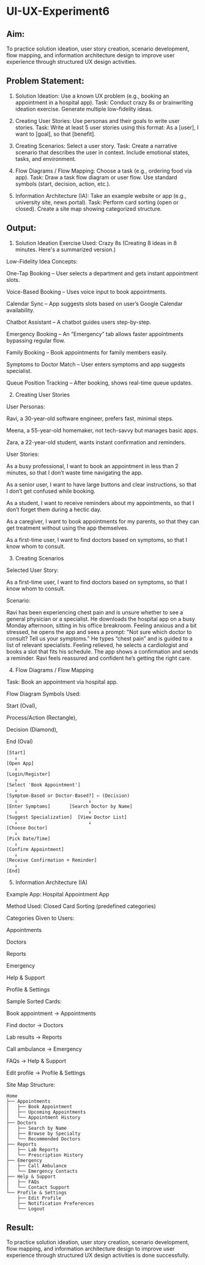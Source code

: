 # UI-UX-Experiment6

## Aim:
To practice solution ideation, user story creation, scenario development, flow mapping, and information architecture design to improve user experience through structured UX design activities.

## Problem Statement:
1. Solution Ideation: Use a known UX problem (e.g., booking an appointment in a hospital app). Task: Conduct crazy 8s or brainwriting ideation exercise. Generate multiple low-fidelity ideas.

2. Creating User Stories: Use personas and their goals to write user stories. Task: Write at least 5 user stories using this format: As a [user], I want to [goal], so that [benefit].

3. Creating Scenarios: Select a user story. Task: Create a narrative scenario that describes the user in context. Include emotional states, tasks, and environment.

4. Flow Diagrams / Flow Mapping: Choose a task (e.g., ordering food via app). Task: Draw a task flow diagram or user flow. Use standard symbols (start, decision, action, etc.).

5. Information Architecture (IA): Take an example website or app (e.g., university site, news portal). Task: Perform card sorting (open or closed). Create a site map showing categorized structure.

## Output:
1. Solution Ideation Exercise Used: Crazy 8s (Creating 8 ideas in 8 minutes. Here's a summarized version.)

Low-Fidelity Idea Concepts:

One-Tap Booking – User selects a department and gets instant appointment slots.

Voice-Based Booking – Uses voice input to book appointments.

Calendar Sync – App suggests slots based on user’s Google Calendar availability.

Chatbot Assistant – A chatbot guides users step-by-step.

Emergency Booking – An “Emergency” tab allows faster appointments bypassing regular flow.

Family Booking – Book appointments for family members easily.

Symptoms to Doctor Match – User enters symptoms and app suggests specialist.

Queue Position Tracking – After booking, shows real-time queue updates.

2. Creating User Stories

User Personas:

Ravi, a 30-year-old software engineer, prefers fast, minimal steps.

Meena, a 55-year-old homemaker, not tech-savvy but manages basic apps.

Zara, a 22-year-old student, wants instant confirmation and reminders.

User Stories:

As a busy professional, I want to book an appointment in less than 2 minutes, so that I don’t waste time navigating the app.

As a senior user, I want to have large buttons and clear instructions, so that I don’t get confused while booking.

As a student, I want to receive reminders about my appointments, so that I don’t forget them during a hectic day.

As a caregiver, I want to book appointments for my parents, so that they can get treatment without using the app themselves.

As a first-time user, I want to find doctors based on symptoms, so that I know whom to consult.

3. Creating Scenarios

Selected User Story:

As a first-time user, I want to find doctors based on symptoms, so that I know whom to consult.

Scenario:

Ravi has been experiencing chest pain and is unsure whether to see a general physician or a specialist. He downloads the hospital app on a busy Monday afternoon, sitting in his office breakroom. Feeling anxious and a bit stressed, he opens the app and sees a prompt: "Not sure which doctor to consult? Tell us your symptoms." He types “chest pain” and is guided to a list of relevant specialists. Feeling relieved, he selects a cardiologist and books a slot that fits his schedule. The app shows a confirmation and sends a reminder. Ravi feels reassured and confident he’s getting the right care.

4. Flow Diagrams / Flow Mapping

Task: Book an appointment via hospital app.

Flow Diagram Symbols Used:

Start (Oval),

Process/Action (Rectangle),

Decision (Diamond),

End (Oval)
```
[Start]
   ↓
[Open App]
   ↓
[Login/Register]
   ↓
[Select 'Book Appointment']
   ↓
[Symptom-Based or Doctor-Based?] ← (Decision)
   ↓                          ↓
[Enter Symptoms]       [Search Doctor by Name]
   ↓                          ↓
[Suggest Specialization]  [View Doctor List]
   ↓                          ↓
[Choose Doctor]
   ↓
[Pick Date/Time]
   ↓
[Confirm Appointment]
   ↓
[Receive Confirmation + Reminder]
   ↓
[End]
```
5. Information Architecture (IA)

Example App: Hospital Appointment App

Method Used: Closed Card Sorting (predefined categories)

Categories Given to Users:

Appointments

Doctors

Reports

Emergency

Help & Support

Profile & Settings

Sample Sorted Cards:

Book appointment → Appointments

Find doctor → Doctors

Lab results → Reports

Call ambulance → Emergency

FAQs → Help & Support

Edit profile → Profile & Settings

Site Map Structure:
```
Home
├── Appointments
│   ├── Book Appointment
│   ├── Upcoming Appointments
│   └── Appointment History
├── Doctors
│   ├── Search by Name
│   ├── Browse by Specialty
│   └── Recommended Doctors
├── Reports
│   ├── Lab Reports
│   └── Prescription History
├── Emergency
│   ├── Call Ambulance
│   └── Emergency Contacts
├── Help & Support
│   ├── FAQs
│   └── Contact Support
└── Profile & Settings
    ├── Edit Profile
    ├── Notification Preferences
    └── Logout
```
## Result:
To practice solution ideation, user story creation, scenario development, flow mapping, and information architecture design to improve user experience through structured UX design activities is done successfully.
